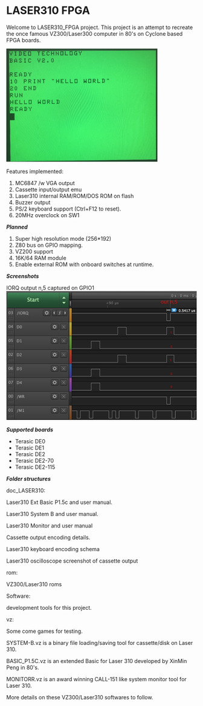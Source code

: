 # LASER310 FPGA

Welcome to LASER310_FPGA project. This project is an attempt to recreate the once famous VZ300/Laser300 computer in 80's on Cyclone based FPGA boards.

<img src="doc/images/Laser310onVGA.jpeg" alt="Laser310 on VGA" width="400"/>


Features implemented:
1. MC6847 /w VGA output
2. Cassette input/output emu
3. Laser310 internal RAM/ROM/DOS ROM on flash
4. Buzzer output
5. PS/2 keyboard support (Ctrl+F12 to reset).
6. 20MHz overclock on SW1

***Planned***
1. Super high resolution mode (256*192)
2. Z80 bus on GPIO mapping.
3. VZ200 support
4. 16K/64 RAM module
5. Enable external ROM with onboard switches at runtime.

***Screenshots***  

IORQ output n,5 captured on GPIO1
<img src="doc/IORQ_output 5.jpg" alt="IORQ on output"/>  

***Supported boards***

- Terasic DE0
- Terasic DE1
- Terasic DE2
- Terasic DE2-70
- Terasic DE2-115

***Folder structures***

doc_LASER310:

Laser310 Ext Basic P1.5c and user manual.

Laser310 System B and user manual.

Laser310 Monitor and user manual

Cassette output encoding details.

Laser310 keyboard encoding schema

Laser310 oscilloscope screenshot of cassette output 

rom:

VZ300/Laser310 roms

Software:

development tools for this project. 

vz:

Some come games for testing.

SYSTEM-B.vz is a binary file loading/saving tool for cassette/disk on Laser 310.

BASIC_P1.5C.vz is an extended Basic for Laser 310 developed by XinMin Peng in 80's.

MONITORR.vz is an award winning CALL-151 like system monitor tool for Laser 310.

More details on these VZ300/Laser310 softwares to follow.

